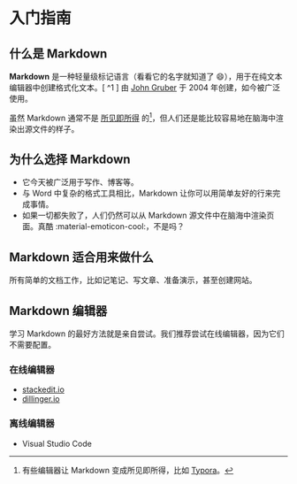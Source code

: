 # 入门指南

## 什么是 Markdown

**Markdown** 是一种轻量级标记语言（看看它的名字就知道了 :smile:），用于在纯文本编辑器中创建格式化文本。[ ^1 ] 由 [John Gruber](https://en.wikipedia.org/wiki/John_Gruber) 于 2004 年创建，如今被广泛使用。

[^1]: 这有点让人困惑，但你可以想象记事本自带了一些基础的 Word 功能。

虽然 Markdown 通常不是 [所见即所得](https://en.wikipedia.org/wiki/WYSIWYG) 的[^2]，但人们还是能比较容易地在脑海中渲染出源文件的样子。

[^2]: 有些编辑器让 Markdown 变成所见即所得，比如 [Typora](https://typora.io)。

## 为什么选择 Markdown

- 它今天被广泛用于写作、博客等。
- 与 Word 中复杂的格式工具相比，Markdown 让你可以用简单友好的行来完成事情。
- 如果一切都失败了，人们仍然可以从 Markdown 源文件中在脑海中渲染页面。真酷 :material-emoticon-cool:，不是吗？

## Markdown 适合用来做什么

所有简单的文档工作，比如记笔记、写文章、准备演示，甚至创建网站。

## Markdown 编辑器

学习 Markdown 的最好方法就是亲自尝试。我们推荐尝试在线编辑器，因为它们不需要配置。

### 在线编辑器

- [stackedit.io](https://stackedit.io)
- [dillinger.io](https://dillinger.io)

### 离线编辑器

- Visual Studio Code
